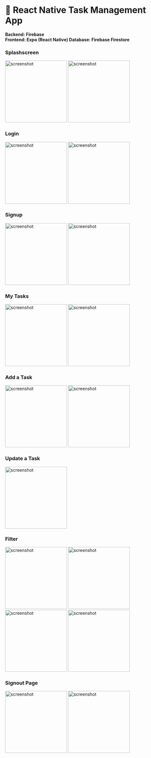 # :memo: React Native Task Management App

**Backend: Firebase  
Frontend: Expo (React Native)
Database: Firebase Firestore**

### Splashscreen

<img alt="screenshot" src="https://github.com/Akanksha-Verma31/task-management/blob/master/screenshots/splashscreen.jpeg" width="200" />
<img alt="screenshot" src="https://github.com/Akanksha-Verma31/task-management/blob/master/screenshots/splash2.png" width="200" />

### Login

<img alt="screenshot" src="https://github.com/Akanksha-Verma31/task-management/blob/master/screenshots/login.jpeg" width="200" />
<img alt="screenshot" src="https://github.com/Akanksha-Verma31/task-management/blob/master/screenshots/login2.png" width="200" />

### Signup

<img alt="screenshot" src="https://github.com/Akanksha-Verma31/task-management/blob/master/screenshots/setting.jpeg" width="200" />
<img alt="screenshot" src="https://github.com/Akanksha-Verma31/task-management/blob/master/screenshots/setting2.png" width="200" />

### My Tasks

<img alt="screenshot" src="https://github.com/Akanksha-Verma31/task-management/blob/master/screenshots/tasks.jpeg" width="200" />
<img alt="screenshot" src="https://github.com/Akanksha-Verma31/task-management/blob/master/screenshots/task2.png" width="200" />

### Add a Task

<img alt="screenshot" src="https://github.com/Akanksha-Verma31/task-management/blob/master/screenshots/add.jpeg" width="200" />
<img alt="screenshot" src="https://github.com/Akanksha-Verma31/task-management/blob/master/screenshots/add.png" width="200" />

### Update a Task

<img alt="screenshot" src="https://github.com/Akanksha-Verma31/task-management/blob/master/screenshots/update.jpeg" width="200" />

### Filter

<img alt="screenshot" src="https://github.com/Akanksha-Verma31/task-management/blob/master/screenshots/filter.jpeg" width="200" />
<img alt="screenshot" src="https://github.com/Akanksha-Verma31/task-management/blob/master/screenshots/filter3.png" width="200" />
<img alt="screenshot" src="https://github.com/Akanksha-Verma31/task-management/blob/master/screenshots/filter2.jpeg" width="200" />
<img alt="screenshot" src="https://github.com/Akanksha-Verma31/task-management/blob/master/screenshots/filter4.png" width="200" />

### Signout Page

<img alt="screenshot" src="https://github.com/Akanksha-Verma31/task-management/blob/master/screenshots/setting.jpeg" width="200" />
<img alt="screenshot" src="https://github.com/Akanksha-Verma31/task-management/blob/master/screenshots/setting2.png" width="200" />
